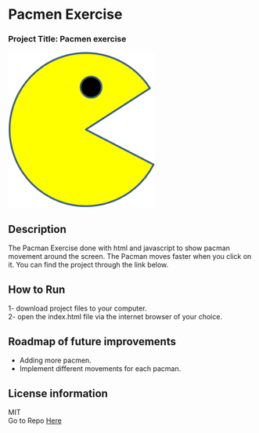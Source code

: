 # Pacmen Exercise
### Project Title: Pacmen exercise
<img src="PacMan1.png" width="300"/>

## Description
The Pacman Exercise done with html and javascript to show pacman movement around the screen. The Pacman moves faster when you click on it. You can find the project through the link below.
## How to Run
1- download project files to your computer.
<br>2- open the index.html file via the internet browser of your choice.
## Roadmap of future improvements
- Adding more pacmen.
- Implement different movements for each pacman.
## License information
MIT
<br>Go to Repo <a href="https://github.com/Ruba-alh/pacmen"> Here</a>
